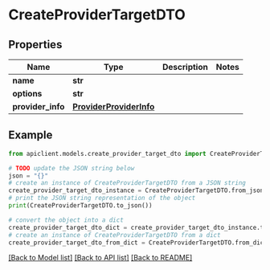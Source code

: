 # CreateProviderTargetDTO


## Properties

Name | Type | Description | Notes
------------ | ------------- | ------------- | -------------
**name** | **str** |  | 
**options** | **str** |  | 
**provider_info** | [**ProviderProviderInfo**](ProviderProviderInfo.md) |  | 

## Example

```python
from apiclient.models.create_provider_target_dto import CreateProviderTargetDTO

# TODO update the JSON string below
json = "{}"
# create an instance of CreateProviderTargetDTO from a JSON string
create_provider_target_dto_instance = CreateProviderTargetDTO.from_json(json)
# print the JSON string representation of the object
print(CreateProviderTargetDTO.to_json())

# convert the object into a dict
create_provider_target_dto_dict = create_provider_target_dto_instance.to_dict()
# create an instance of CreateProviderTargetDTO from a dict
create_provider_target_dto_from_dict = CreateProviderTargetDTO.from_dict(create_provider_target_dto_dict)
```
[[Back to Model list]](../README.md#documentation-for-models) [[Back to API list]](../README.md#documentation-for-api-endpoints) [[Back to README]](../README.md)


